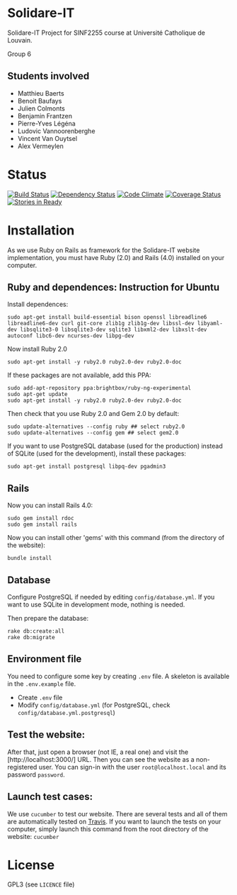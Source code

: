 Solidare-IT
===========

Solidare-IT Project for SINF2255 course at Université Catholique de Louvain.

Group 6

Students involved
------------------

* Matthieu Baerts
* Benoit Baufays
* Julien Colmonts
* Benjamin Frantzen
* Pierre-Yves Légéna
* Ludovic Vannoorenberghe
* Vincent Van Ouytsel
* Alex Vermeylen


Status
======

[![Build Status](https://travis-ci.org/matttbe/SIT.png?branch=master)](https://travis-ci.org/matttbe/SIT)
[![Dependency Status](https://gemnasium.com/matttbe/SIT.png)](https://gemnasium.com/matttbe/SIT)
[![Code Climate](https://codeclimate.com/github/matttbe/SIT.png)](https://codeclimate.com/github/matttbe/SIT)
[![Coverage Status](https://coveralls.io/repos/matttbe/SIT/badge.png)](https://coveralls.io/r/matttbe/SIT)
[![Stories in Ready](https://badge.waffle.io/matttbe/SIT.png?label=ready)](http://waffle.io/matttbe/SIT)


Installation
============

As we use Ruby on Rails as framework for the Solidare-IT website implementation, you must have Ruby (2.0) and Rails (4.0) installed on your computer.

Ruby and dependences: Instruction for Ubuntu
--------------------------------------------

Install dependences:

````
sudo apt-get install build-essential bison openssl libreadline6 libreadline6-dev curl git-core zlib1g zlib1g-dev libssl-dev libyaml-dev libsqlite3-0 libsqlite3-dev sqlite3 libxml2-dev libxslt-dev autoconf libc6-dev ncurses-dev libpg-dev
````

Now install Ruby 2.0

````
sudo apt-get install -y ruby2.0 ruby2.0-dev ruby2.0-doc
````

If these packages are not available, add this PPA:

````
sudo add-apt-repository ppa:brightbox/ruby-ng-experimental
sudo apt-get update
sudo apt-get install -y ruby2.0 ruby2.0-dev ruby2.0-doc
````

Then check that you use Ruby 2.0 and Gem 2.0 by default:

````
sudo update-alternatives --config ruby ## select ruby2.0
sudo update-alternatives --config gem ## select gem2.0
````

If you want to use PostgreSQL database (used for the production) instead of SQLite (used for the development), install these packages:

````
sudo apt-get install postgresql libpq-dev pgadmin3
````

Rails
-----

Now you can install Rails 4.0:

````
sudo gem install rdoc
sudo gem install rails
````

Now you can install other 'gems' with this command (from the directory of the website):

````
bundle install
````

Database
--------

Configure PostgreSQL if needed by editing `config/database.yml`.
If you want to use SQLite in development mode, nothing is needed.

Then prepare the database:

````
rake db:create:all
rake db:migrate
````

Environment file
----------------

You need to configure some key by creating `.env` file.
A skeleton is available in the `.env.example` file.

* Create `.env` file
* Modify `config/database.yml` (for PostgreSQL, check `config/database.yml.postgresql`)

Test the website:
-----------------

After that, just open a browser (not IE, a real one) and visit the [http://localhost:3000/] URL.
Then you can see the website as a non-registered user. You can sign-in with the user `root@localhost.local` and its password `password`.

Launch test cases:
------------------

We use `cucumber` to test our website. There are several tests and all of them are automatically tested on [Travis](https://travis-ci.org/matttbe/SIT).
If you want to launch the tests on your computer, simply launch this command from the root directory of the website: `cucumber`


License
=======

GPL3 (see `LICENCE` file)

